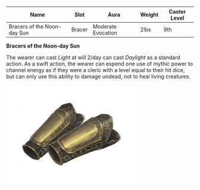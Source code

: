 
| Name                        | Slot   | Aura               | Weight | Caster Level |
| --------------------------- | ------ | ------------------ | ------ | ------------ |
| Bracers of the Noon-day Sun | Bracer | Moderate Evocation | 2lbs   | 9th          |

**Bracers of the Noon-day Sun**

The wearer can cast *Light* at will
2/day can cast *Daylight* as a standard action. 
As a swift action, the wearer can expend one use of mythic power to channel energy as if they were a cleric with a level equal to their hit dice, but can only use this ability to damage undead, not to heal living creatures.


![itemimage]

[itemimage]: /MagicItems/ItemArt/BracersOfNoondaySun.jpg
